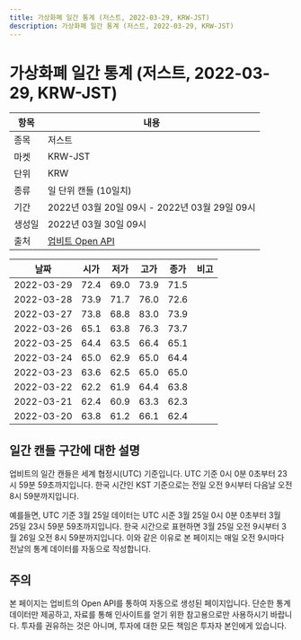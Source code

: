 ```yaml
---
title: 가상화폐 일간 통계 (저스트, 2022-03-29, KRW-JST)
description: 가상화폐 일간 통계 (저스트, 2022-03-29, KRW-JST)
---
```


가상화폐 일간 통계 (저스트, 2022-03-29, KRW-JST)
===

|항목|내용|
|--|--|
|종목|저스트|
|마켓|KRW-JST|
|단위|KRW|
|종류|일 단위 캔들 (10일치)|
|기간|2022년 03월 20일 09시 - 2022년 03월 29일 09시|
|생성일|2022년 03월 30일 09시|
|출처|[업비트 Open API](https://docs.upbit.com)|


|날짜|시가|저가|고가|종가|비고|
|--|--|--|--|--|--|
|2022-03-29|72.4|69.0|73.9|71.5|    |
|2022-03-28|73.9|71.7|76.0|72.6|    |
|2022-03-27|73.8|68.8|83.0|73.9|    |
|2022-03-26|65.1|63.8|76.3|73.7|    |
|2022-03-25|64.4|63.5|66.4|65.1|    |
|2022-03-24|65.0|62.9|65.0|64.4|    |
|2022-03-23|63.6|62.5|65.0|65.0|    |
|2022-03-22|62.2|61.9|64.4|63.8|    |
|2022-03-21|62.4|60.9|63.3|62.3|    |
|2022-03-20|63.8|61.2|66.1|62.4|    |


일간 캔들 구간에 대한 설명
---


업비트의 일간 캔들은 세계 협정시(UTC) 기준입니다. 
UTC 기준 0시 0분 0초부터 23시 59분 59초까지입니다. 
한국 시간인 KST 기준으로는 전일 오전 9시부터 다음날 오전 8시 59분까지입니다. 


예를들면, UTC 기준 3월 25일 데이터는 UTC 시준 3월 25일 0시 0분 0초부터 3월 25일 23시 59분 59초까지입니다. 
한국 시간으로 표현하면 3월 25일 오전 9시부터 3월 26일 오전 8시 59분까지입니다. 
이와 같은 이유로 본 페이지는 매일 오전 9시마다 전날의 통계 데이터를 자동으로 작성합니다. 


주의
---


본 페이지는 업비트의 Open API를 통하여 자동으로 생성된 페이지입니다. 
단순한 통계 데이터만 제공하고, 자료를 통해 인사이트를 얻기 위한 참고용으로만 사용하시기 바랍니다. 
투자를 권유하는 것은 아니며, 투자에 대한 모든 책임은 투자자 본인에게 있습니다. 
